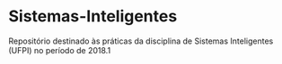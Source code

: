 # Sistemas-Inteligentes
Repositório destinado às práticas da disciplina de Sistemas Inteligentes (UFPI) no período de 2018.1
